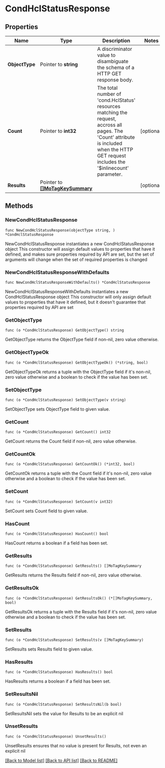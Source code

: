 # CondHclStatusResponse

## Properties

Name | Type | Description | Notes
------------ | ------------- | ------------- | -------------
**ObjectType** | Pointer to **string** | A discriminator value to disambiguate the schema of a HTTP GET response body. | 
**Count** | Pointer to **int32** | The total number of &#39;cond.HclStatus&#39; resources matching the request, accross all pages. The &#39;Count&#39; attribute is included when the HTTP GET request includes the &#39;$inlinecount&#39; parameter. | [optional] 
**Results** | Pointer to [**[]MoTagKeySummary**](MoTagKeySummary.md) |  | [optional] 

## Methods

### NewCondHclStatusResponse

`func NewCondHclStatusResponse(objectType string, ) *CondHclStatusResponse`

NewCondHclStatusResponse instantiates a new CondHclStatusResponse object
This constructor will assign default values to properties that have it defined,
and makes sure properties required by API are set, but the set of arguments
will change when the set of required properties is changed

### NewCondHclStatusResponseWithDefaults

`func NewCondHclStatusResponseWithDefaults() *CondHclStatusResponse`

NewCondHclStatusResponseWithDefaults instantiates a new CondHclStatusResponse object
This constructor will only assign default values to properties that have it defined,
but it doesn't guarantee that properties required by API are set

### GetObjectType

`func (o *CondHclStatusResponse) GetObjectType() string`

GetObjectType returns the ObjectType field if non-nil, zero value otherwise.

### GetObjectTypeOk

`func (o *CondHclStatusResponse) GetObjectTypeOk() (*string, bool)`

GetObjectTypeOk returns a tuple with the ObjectType field if it's non-nil, zero value otherwise
and a boolean to check if the value has been set.

### SetObjectType

`func (o *CondHclStatusResponse) SetObjectType(v string)`

SetObjectType sets ObjectType field to given value.


### GetCount

`func (o *CondHclStatusResponse) GetCount() int32`

GetCount returns the Count field if non-nil, zero value otherwise.

### GetCountOk

`func (o *CondHclStatusResponse) GetCountOk() (*int32, bool)`

GetCountOk returns a tuple with the Count field if it's non-nil, zero value otherwise
and a boolean to check if the value has been set.

### SetCount

`func (o *CondHclStatusResponse) SetCount(v int32)`

SetCount sets Count field to given value.

### HasCount

`func (o *CondHclStatusResponse) HasCount() bool`

HasCount returns a boolean if a field has been set.

### GetResults

`func (o *CondHclStatusResponse) GetResults() []MoTagKeySummary`

GetResults returns the Results field if non-nil, zero value otherwise.

### GetResultsOk

`func (o *CondHclStatusResponse) GetResultsOk() (*[]MoTagKeySummary, bool)`

GetResultsOk returns a tuple with the Results field if it's non-nil, zero value otherwise
and a boolean to check if the value has been set.

### SetResults

`func (o *CondHclStatusResponse) SetResults(v []MoTagKeySummary)`

SetResults sets Results field to given value.

### HasResults

`func (o *CondHclStatusResponse) HasResults() bool`

HasResults returns a boolean if a field has been set.

### SetResultsNil

`func (o *CondHclStatusResponse) SetResultsNil(b bool)`

 SetResultsNil sets the value for Results to be an explicit nil

### UnsetResults
`func (o *CondHclStatusResponse) UnsetResults()`

UnsetResults ensures that no value is present for Results, not even an explicit nil

[[Back to Model list]](../README.md#documentation-for-models) [[Back to API list]](../README.md#documentation-for-api-endpoints) [[Back to README]](../README.md)


